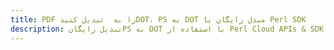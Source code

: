 ---title: PDF را به  تبدیل کنیدDOT، PS به DOT مبدل رایگان یا Perl SDKdescription: تبدیل رایگانPS به DOT با استفاده از Perl Cloud APIs & SDK همچنین اسناد PDF را در Cloud ایجاد، ویرایش و رندر کنید.---